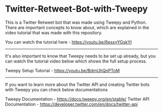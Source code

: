 # Twitter-Retweet-Bot-with-Tweepy

This is a Twitter Retweet bot that was made using Tweepy and Python. There are important concepts to know about, which are explained in the video tutorial that was made with this repository.

You can watch the tutorial here - https://youtu.be/6esxyYGskYI

----
It's also important to know that Tweepy needs to be set up already, but you can watch the tutorial video below which shows the full setup process.

Tweepy Setup Tutorial - https://youtu.be/BdmUhQnPToM

----
If you want to learn more about the Twitter API and creating Twitter bots with Tweepy you can check below documentations

Tweepy Documentation - https://docs.tweepy.org/en/stable/
Twitter API Documentation - https://developer.twitter.com/en/docs/twitter-api
